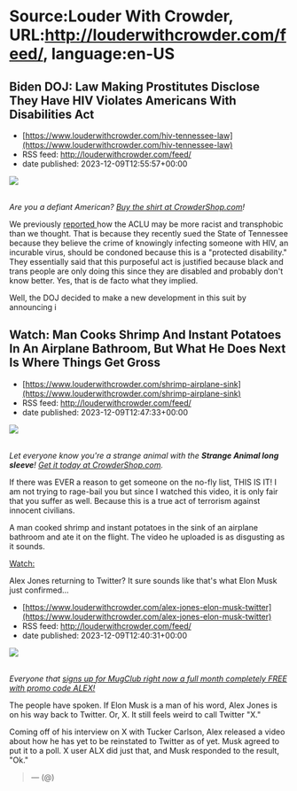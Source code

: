 # Source:Louder With Crowder, URL:http://louderwithcrowder.com/feed/, language:en-US

## Biden DOJ: Law Making Prostitutes Disclose They Have HIV Violates Americans With Disabilities Act
 - [https://www.louderwithcrowder.com/hiv-tennessee-law](https://www.louderwithcrowder.com/hiv-tennessee-law)
 - RSS feed: http://louderwithcrowder.com/feed/
 - date published: 2023-12-09T12:55:57+00:00

<img src="https://www.louderwithcrowder.com/media-library/image.jpg?id=50731969&amp;width=2000&amp;height=1500&amp;coordinates=163%2C0%2C157%2C0" /><br /><br /><p><i>Are you a defiant American? <a href="https://crowdershop.com/products/american-defiant-t-shirt" target="_blank">Buy the shirt at CrowderShop.com</a>!</i>
</p><p>We previously <a href="https://www.louderwithcrowder.com/aclu-lawsuit-hiv" target="_blank">reported </a>how the ACLU may be more racist and transphobic than we thought. That is because they recently sued the State of Tennessee because they believe the crime of knowingly infecting someone with HIV, an incurable virus, should be condoned because this is a "protected disability." They essentially said that this purposeful act is justified because black and trans people are only doing this since they are disabled and probably don't know better. Yes, that is de facto what they implied. </p><p>Well, the DOJ decided to make a new development in this suit by announcing i

## Watch: Man Cooks Shrimp And Instant Potatoes In An Airplane Bathroom, But What He Does Next Is Where Things Get Gross
 - [https://www.louderwithcrowder.com/shrimp-airplane-sink](https://www.louderwithcrowder.com/shrimp-airplane-sink)
 - RSS feed: http://louderwithcrowder.com/feed/
 - date published: 2023-12-09T12:47:33+00:00

<img src="https://www.louderwithcrowder.com/media-library/image.png?id=50727922&amp;width=2000&amp;height=1500&amp;coordinates=0%2C0%2C0%2C84" /><br /><br /><p><em>Let everyone know you're a strange animal with the <strong>Strange Animal long sleeve</strong>! <a href="https://crowdershop.com/products/strange-animal-long-sleeve?_pos=2&amp;_psq=strange+animal&amp;_ss=e&amp;_v=1.0" target="_blank">Get it today at CrowderShop.com</a>.</em>
</p><p>If there was EVER a reason to get someone on the no-fly list, THIS IS IT! I am not trying to rage-bail you but since I watched this video, it is only fair that you suffer as well. Because this is a true act of terrorism against innocent civilians. </p><p> A man cooked shrimp and instant potatoes in the sink of an airplane bathroom and ate it on the flight. The video he uploaded is as disgusting as it sounds. </p><p><a href="https://twitter.com/KxngSpade/status/1732847708870680831" rel="noopener noreferrer" target="_blank">Watch: </a></p><blockqu

## Alex Jones returning to Twitter? It sure sounds like that's what Elon Musk just confirmed...
 - [https://www.louderwithcrowder.com/alex-jones-elon-musk-twitter](https://www.louderwithcrowder.com/alex-jones-elon-musk-twitter)
 - RSS feed: http://louderwithcrowder.com/feed/
 - date published: 2023-12-09T12:40:31+00:00

<img src="https://www.louderwithcrowder.com/media-library/image.png?id=50731815&amp;width=2000&amp;height=1500&amp;coordinates=0%2C0%2C320%2C0" /><br /><br /><p><em>Everyone that <a href="https://louderwithcrowder.us9.list-manage.com/track/click?u=9de4b8d58971be82ea9385d50&amp;id=031108a305&amp;e=fb3361d822" rel="noopener noreferrer" target="_blank">signs up for MugClub right now a full month completely FREE with promo code ALEX!</a></em>
</p><p>
	The people have spoken. If Elon Musk is a man of his word, Alex Jones is on his way back to Twitter. Or, X. It still feels weird to call Twitter "X." </p><p>Coming off of his interview on X with Tucker Carlson, Alex released a video about how he has yet to be reinstated to Twitter as of yet. Musk agreed to put it to a poll. X user ALX did just that, and Musk responded to the result, "Ok."</p><blockquote class="rm-embed twitter-tweet">
<div style="margin: 1em 0;"></div> —  (@)
        <a href="https://twitter.com/scrowder/status/173279569723

